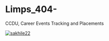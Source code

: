 # Limps_404-
CCDU, Career Events Tracking and Placements

[![sakhile22](https://circleci.com/gh/sakhile22/Limps_404-/tree/Students.svg?style=svg)](https://circleci.com/gh/sakhile22/Limps_404-/tree/Students)
